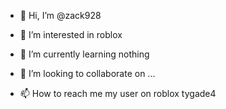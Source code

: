 - 👋 Hi, I’m @zack928
- 👀 I’m interested in roblox

- 🌱 I’m currently learning nothing
- 💞️ I’m looking to collaborate on ...
- 📫 How to reach me my user on roblox tygade4

<!---
zack928/zack928 is a ✨ special ✨ repository because its `README.md` (this file) appears on your GitHub profile.
You can click the Preview link to take a look at your changes.
--->
